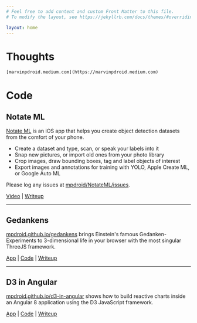 ```yaml
---
# Feel free to add content and custom Front Matter to this file.
# To modify the layout, see https://jekyllrb.com/docs/themes/#overriding-theme-defaults

layout: home
---
```


# Thoughts 
    [marvinpdroid.medium.com](https://marvinpdroid.medium.com)

# Code

## Notate ML
[Notate ML](https://apps.apple.com/us/app/notate-ml/id1605408700) is an iOS app that helps you create object detection datasets from the comfort of your phone.

- Create a dataset and type, scan, or speak your labels into it
- Snap new pictures, or import old ones from your photo library
- Crop images, draw bounding boxes, tag and label objects of interest
- Export images and annotations for training with YOLO, Apple Create ML, or Google Auto ML

Please log any issues at [mpdroid/NotateML/issues](https://github.com/mpdroid/NotateML/issues).

[Video](https://youtu.be/gDqPt3V2-qo) | [Writeup](https://medium.com/@marvinpdroid/introducing-notate-ml-8de9b68715f4) 
___
## Gedankens
[mpdroid.github.io/gedankens](https://mpdroid.github.io/gedankens) brings Einstein's famous Gedanken-Experiments to 3-dimensional life in your browser with the most singular ThreeJS framework. 

[App](mpdroid.github.io/gedankens) | [Code](https://github.com/mpdroid/gedankens) | [Writeup](https://marvinpdroid.medium.com/special-relativity-with-threejs-657a3552d886) 
___

## D3 in Angular
[mpdroid.github.io/d3-in-angular](https://mpdroid.github.io/d3-in-angular/)  shows how to build reactive charts inside an Angular 8 application using the D3 JavaScript framework.

[App](mpdroid.github.io/d3-in-angular) | [Code](https://github.com/mpdroid/d3-in-angular)  | [Writeup](https://medium.com/@marvinpdroid/reactive-charts-in-angular-8-using-d3-4550bb0b4255)   